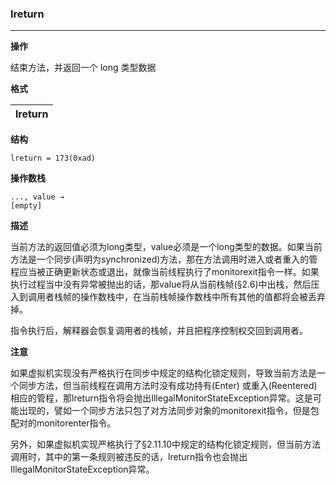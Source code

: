 ### lreturn

----

**操作**

结束方法，并返回一个 long 类型数据

**格式**

|lreturn|
|--------:|

**结构**
```
lreturn = 173(0xad)
```

**操作数栈**
```
..., value →
[empty]
```

**描述**

当前方法的返回值必须为long类型，value必须是一个long类型的数据。如果当前方法是一个同步(声明为synchronized)方法，那在方法调用时进入或者重入的管程应当被正确更新状态或退出，就像当前线程执行了monitorexit指令一样。如果执行过程当中没有异常被抛出的话，那value将从当前栈帧(§2.6)中出栈，然后压入到调用者栈帧的操作数栈中，在当前栈帧操作数栈中所有其他的值都将会被丢弃掉。

指令执行后，解释器会恢复调用者的栈帧，并且把程序控制权交回到调用者。

**注意**

如果虚拟机实现没有严格执行在同步中规定的结构化锁定规则，导致当前方法是一个同步方法，但当前线程在调用方法时没有成功持有(Enter)
或重入(Reentered)相应的管程，那lreturn指令将会抛出IllegalMonitorStateException异常。这是可能出现的，譬如一个同步方法只包了对方法同步对象的monitorexit指令，但是包配对的monitorenter指令。

另外，如果虚拟机实现严格执行了§2.11.10中规定的结构化锁定规则，但当前方法调用时，其中的第一条规则被违反的话，lreturn指令也会抛出IllegalMonitorStateException异常。
